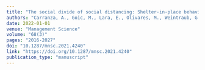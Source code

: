 ```yaml
---
title: "The social divide of social distancing: Shelter-in-place behavior in Santiago during the COVID-19 pandemic"
authors: "Carranza, A., Goic, M., Lara, E., Olivares, M., Weintraub, G.Y., Covarrubia, J., Escobedo, C., Jara, N. and Basso, L.J."
date: 2022-01-01
venue: "Management Science"
volume: "68(3)"
pages: "2016-2027"
doi: "10.1287/mnsc.2021.4240"
link: "https://doi.org/10.1287/mnsc.2021.4240"
publication_type: "manuscript"
---
```

